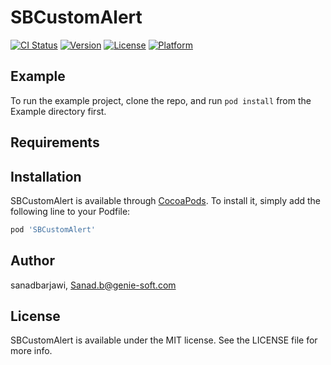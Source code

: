 # SBCustomAlert

[![CI Status](https://img.shields.io/travis/sanadbarjawi/SBCustomAlert.svg?style=flat)](https://travis-ci.org/sanadbarjawi/SBCustomAlert)
[![Version](https://img.shields.io/cocoapods/v/SBCustomAlert.svg?style=flat)](https://cocoapods.org/pods/SBCustomAlert)
[![License](https://img.shields.io/cocoapods/l/SBCustomAlert.svg?style=flat)](https://cocoapods.org/pods/SBCustomAlert)
[![Platform](https://img.shields.io/cocoapods/p/SBCustomAlert.svg?style=flat)](https://cocoapods.org/pods/SBCustomAlert)

## Example

To run the example project, clone the repo, and run `pod install` from the Example directory first.

## Requirements

## Installation

SBCustomAlert is available through [CocoaPods](https://cocoapods.org). To install
it, simply add the following line to your Podfile:

```ruby
pod 'SBCustomAlert'
```

## Author

sanadbarjawi, Sanad.b@genie-soft.com

## License

SBCustomAlert is available under the MIT license. See the LICENSE file for more info.
